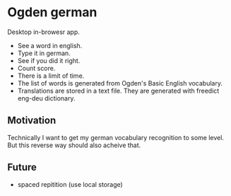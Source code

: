 # Ogden german

Desktop in-browesr app.

- See a word in english.
- Type it in german.
- See if you did it right.
- Count score.
- There is a limit of time.
- The list of words is generated from Ogden's Basic English vocabulary.
- Translations are stored in a text file.
  They are generated with freedict eng-deu dictionary.

## Motivation

Technically I want to get my german vocabulary recognition to some level.
But this reverse way should also acheive that.

## Future

- spaced repitition (use local storage)
